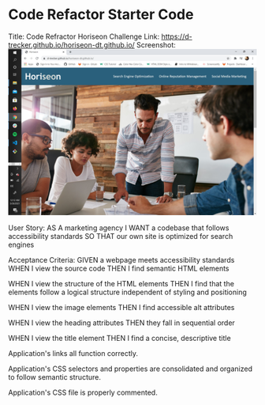 # Code Refactor Starter Code
Title: Code Refractor Horiseon Challenge
Link: https://d-trecker.github.io/horiseon-dt.github.io/
Screenshot: ![](assets/images/Screenshot.jpg)

User Story:
AS A marketing agency
I WANT a codebase that follows accessibility standards
SO THAT our own site is optimized for search engines

Acceptance Criteria:
GIVEN a webpage meets accessibility standards
WHEN I view the source code
THEN I find semantic HTML elements
<!-- Changed divs to header, aside, and section to be proper sematic elements -->

WHEN I view the structure of the HTML elements
THEN I find that the elements follow a logical structure independent of styling and positioning
<!-- Added id for search-engine-optimization -->

WHEN I view the image elements
THEN I find accessible alt attributes
<!-- Added alt attribute to six images -->
<!-- Added title attribute to background image to serve as alternative to alt-->

WHEN I view the heading attributes
THEN they fall in sequential order
<!--Changed footer h2 to h4 to fall in sequential order-->

WHEN I view the title element
THEN I find a concise, descriptive title
<!-- Changed title element to "Horiseon" -->

Application's links all function correctly.
<!--Fixed link for Search engine optimization -->

Application's CSS selectors and properties are consolidated and organized to follow semantic structure.
<!--Consolidated and organized CSS duplicates-->

Application's CSS file is properly commented.
<!--Commented on changes and page flow-->